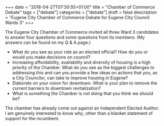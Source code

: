 +++
date = "2018-04-27T07:30:55+01:00"
title = "Chamber of Commerce Debate"
tags = ["debate"]
categories = ["debate"]
draft = false
description = "Eugene City Chamber of Commerce Debate for Eugene City Council Wards 3"
+++

The Eugene City Chamber of Commerce invited all three Ward 3 candidates to answer four questions and some questions from its members. (My answers can be found on my Q & A page.)

* What do you see as your role as an elected official? How do you or would you make decisions on council?
* Increasing affordability, availability and diversity of housing is a high priority of the Chamber.  What do you see as the biggest challenges to addressing this and can you provide a few ideas on actions that you, as a City Councilor, can take to improve housing in Eugene?
* Elaborate on your vision for downtown. What is your plan to remove the current barriers to downtown revitalization?
* What is something the Chamber is not doing that you think we should be?

The chamber has already come out against an Independent Elected Auditor. I am genuinely interested to know _why_, other than a blanket statement of support for the incumbent.
